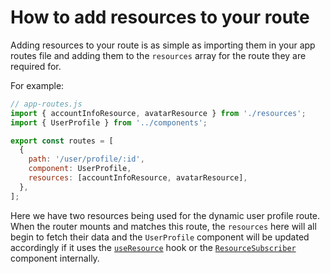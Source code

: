 # How to add resources to your route

Adding resources to your route is as simple as importing them in your app routes file and adding them to the `resources` array for the route they are required for.

For example:

```js
// app-routes.js
import { accountInfoResource, avatarResource } from './resources';
import { UserProfile } from '../components';

export const routes = [
  {
    path: '/user/profile/:id',
    component: UserProfile,
    resources: [accountInfoResource, avatarResource],
  },
];
```

Here we have two resources being used for the dynamic user profile route. When the router mounts and matches this route, the `resources` here will all begin to fetch their data and the `UserProfile` component will be updated accordingly if it uses the [`useResource`](/api/hooks#useresource) hook or the [`ResourceSubscriber`](/api/components#resourcesubscriber) component internally.

